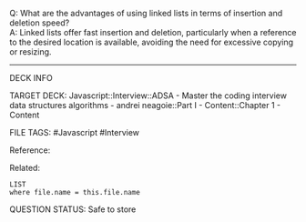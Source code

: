 Q: What are the advantages of using linked lists in terms of insertion and deletion speed?  
A: Linked lists offer fast insertion and deletion, particularly when a reference to the desired location is available, avoiding the need for excessive copying or resizing.
<!--ID: 1693659895830-->

---

DECK INFO

TARGET DECK: Javascript::Interview::ADSA - Master the coding interview data structures algorithms - andrei neagoie::Part I - Content::Chapter 1 - Content

FILE TAGS: #Javascript #Interview

Reference:

Related:

```dataview
LIST
where file.name = this.file.name
```


QUESTION STATUS: Safe to store